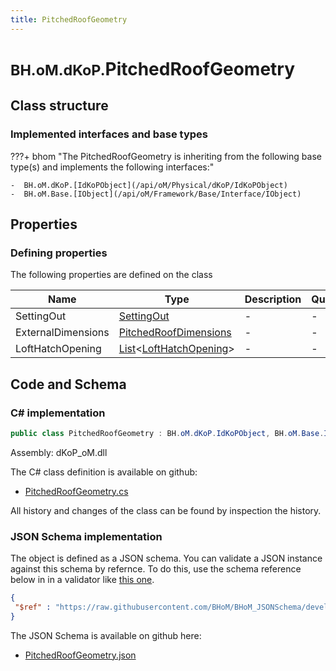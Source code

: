 ```yaml
---
title: PitchedRoofGeometry
---
```


# <small>BH.oM.dKoP.</small>**PitchedRoofGeometry**



## Class structure

### Implemented interfaces and base types

???+ bhom "The PitchedRoofGeometry is inheriting from the following base type(s) and implements the following interfaces:"

    -  BH.oM.dKoP.[IdKoPObject](/api/oM/Physical/dKoP/IdKoPObject)
    -  BH.oM.Base.[IObject](/api/oM/Framework/Base/Interface/IObject)


## Properties



### Defining properties

The following properties are defined on the class

| Name             | Type             | Description      | Quantity         |
|------------------|------------------|------------------|------------------|
| SettingOut | [SettingOut](/api/oM/Physical/dKoP/Geometry/SettingOut) | - | - |
| ExternalDimensions | [PitchedRoofDimensions](/api/oM/Physical/dKoP/Geometry/PitchedRoofDimensions) | - | - |
| LoftHatchOpening | [List](https://learn.microsoft.com/en-us/dotnet/api/System.Collections.Generic.List-1?view=netstandard-2.0)&lt;[LoftHatchOpening](/api/oM/Physical/dKoP/Geometry/Openings/LoftHatchOpening)&gt; | - | - |


## Code and Schema

### C# implementation

``` C# title="C#"
public class PitchedRoofGeometry : BH.oM.dKoP.IdKoPObject, BH.oM.Base.IObject
```

Assembly: dKoP_oM.dll

The C# class definition is available on github:

- [PitchedRoofGeometry.cs](https://github.com/BHoM/dKoP_Toolkit/blob/develop/dKoP_oM/Geometry\PitchedRoofGeometry.cs)

All history and changes of the class can be found by inspection the history.
### JSON Schema implementation

The object is defined as a JSON schema. You can validate a JSON instance against this schema by refernce. To do this, use the schema reference below in in a validator like [this one](https://www.jsonschemavalidator.net/).

``` json title="JSON Schema"
{
 "$ref" : "https://raw.githubusercontent.com/BHoM/BHoM_JSONSchema/develop/dKoP_oM/PitchedRoofGeometry.json"
}
```

The JSON Schema is available on github here:

- [PitchedRoofGeometry.json](https://github.com/BHoM/BHoM_JSONSchema/blob/develop/dKoP_oM/PitchedRoofGeometry.json)
